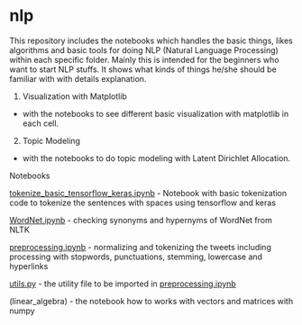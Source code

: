 # nlp

This repository includes the notebooks which handles the basic things, likes algorithms and basic tools for doing NLP (Natural Language Processing) within each specific folder.
Mainly this is intended for the beginners who want to start NLP stuffs. It shows what kinds of things he/she should be familiar with with details explanation.

1. Visualization with Matplotlib
  - with the notebooks to see different basic visualization with matplotlib in each cell.

2. Topic Modeling
  - with the notebooks to do topic modeling with Latent Dirichlet Allocation.
  
  
Notebooks

[tokenize_basic_tensorflow_keras.ipynb](tokenize_basic_tensorflow_keras.ipynb) - Notebook with basic tokenization code to tokenize the sentences with spaces using tensorflow and keras

[WordNet.ipynb](WordNet.ipynb) - checking synonyms and hypernyms of WordNet from NLTK

[preprocessing.ipynb](preprocessing.ipynb) - normalizing and tokenizing the tweets including processing with stopwords, punctuations, stemming, lowercase and hyperlinks

[utils.py](utils.py) - the utility file to be imported in [preprocessing.ipynb](preprocessing.ipynb)

(linear_algebra) - the notebook how to works with vectors and matrices with numpy
